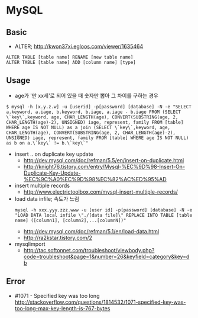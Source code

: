# MySQL

## Basic
* ALTER; http://kwon37xi.egloos.com/viewer/1635464
```
ALTER TABLE [table name] RENAME [new table name]
ALTER TABLE [table name] ADD [column name] [type]
```

## Usage
* age가 '만 xx세'로 되어 있을 때 숫자만 뽑아 그 차이를 구하는 경우
```
$ mysql -h [x.y.z.w] -u [userid] -p[password] [database] -N -e "SELECT a.keyword, a.iage, b.keyword, b.iage, a.iage - b.iage FROM (SELECT \`key\`,keyword, age, CHAR_LENGTH(age), CONVERT(SUBSTRING(age, 2, CHAR_LENGTH(age)-2), UNSIGNED) iage, represent, family FROM [table] WHERE age IS NOT NULL) as a join (SELECT \`key\`,keyword, age, CHAR_LENGTH(age), CONVERT(SUBSTRING(age, 2, CHAR_LENGTH(age)-2), UNSIGNED) iage, represent, family FROM [table] WHERE age IS NOT NULL) as b on a.\`key\` != b.\`key\`"
```
* insert .. on duplicate key update
  * http://dev.mysql.com/doc/refman/5.5/en/insert-on-duplicate.html
  * http://knight76.tistory.com/entry/Mysql-%EC%9D%98-Insert-On-Duplicate-Key-Update-%EC%9C%A0%EC%9D%98%EC%82%AC%ED%95%AD
* insert multiple records
  * http://www.electrictoolbox.com/mysql-insert-multiple-records/
* load data infile; 속도가 느림
  ```
  mysql -h xxx.yyy.zzz.www -u [user id] -p[password] [database] -N -e "LOAD DATA local infile \"./[data file]\" REPLACE INTO TABLE [table name] ([column1], [column2],...[columnN])"
  ```
  * http://dev.mysql.com/doc/refman/5.1/en/load-data.html
  * http://ra2kstar.tistory.com/2
* mysqlimport
  * http://tac.softonnet.com/troubleshoot/viewbody.php?code=troubleshoot&page=1&number=26&keyfield=category&key=db

## Error
* #1071 - Specified key was too long http://stackoverflow.com/questions/1814532/1071-specified-key-was-too-long-max-key-length-is-767-bytes
